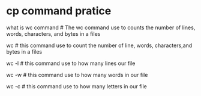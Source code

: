 # cp command pratice
what is wc command  #  The wc command use to counts the number of lines, words, characters, and bytes in a files

wc  # this command use to count the number of line, words, characters,and bytes in a files

wc -l  #  this command use to how many lines our file

wc -w  #  this command use to how many words in our file

wc -c  #  this command use to how many letters in our file
